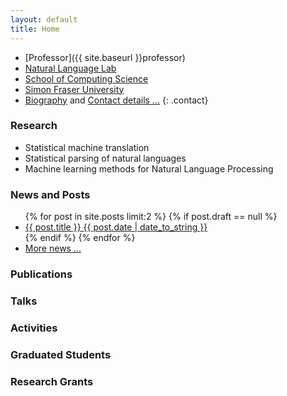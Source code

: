 ```yaml
---
layout: default
title: Home
---
```


* [Professor]({{ site.baseurl }}professor)
* [Natural Language Lab](http://natlang.cs.sfu.ca)
* [School of Computing Science](http://www.cs.sfu.ca/)
* [Simon Fraser University](http://www.sfu.ca)
* <span class="moreinfo"><a href="{{ site.baseurl }}biography">Biography</a> and <a href="{{ site.baseurl }}contact">Contact details ...</a></span>
{: .contact}

### Research

* Statistical machine translation
* Statistical parsing of natural languages
* Machine learning methods for Natural Language Processing

### News and Posts

<ul class="posts">
  {% for post in site.posts limit:2 %}
    {% if post.draft == null %}
      <li>
        <a href="{{ post.url }}">
          <div>
            <span class="title">{{ post.title }}</span>
            <span class="date">{{ post.date | date_to_string }}</span>
          </div>
        </a>
      </li>
    {% endif %}
  {% endfor %}
  <li class="more"><a href="{{ site.baseurl }}news">More news ...</a></li>
</ul>

### Publications

### Talks

### Activities

### Graduated Students

### Research Grants

